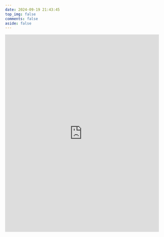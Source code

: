 ```yaml
---
date: 2024-09-19 21:43:45
top_img: false
comments: false
aside: false
---
```


<iframe src="https://sca.aliyun.com/" width="100%" height="645px" frameborder="0" allowfullscreen></iframe>
